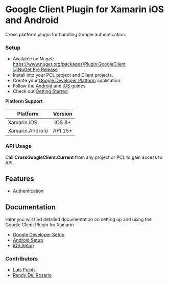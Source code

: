 # Google Client Plugin for Xamarin iOS and Android

Cross platform plugin for handling Google authentication.

### Setup
* Available on Nuget: https://www.nuget.org/packages/Plugin.GoogleClient
[![NuGet Pre Release](https://img.shields.io/nuget/vpre/Plugin.GoogleClient.svg?label=NuGet)](https://www.nuget.org/packages/Plugin.GoogleClient)
* Install into your PCL project and Client projects.
* Create your [Google Developer Platform](GoogleClient/docs/GoogleDeveloperConsoleSetup.md) application.
* Follow the [Android](GoogleClient/docs/AndroidSetup.md) and [iOS](GoogleClient/docs/iOSSetup.md) guides
* Check out [Getting Started](GoogleClient/docs/GettingStarted.md)

**Platform Support**

|Platform|Version|
| ------------------- | :------------------: |
|Xamarin.iOS|iOS 8+|
|Xamarin.Android|API 15+|

### API Usage

Call **CrossGoogleClient.Current** from any project or PCL to gain access to API.

## Features

- Authentication

## Documentation

Here you will find detailed documentation on setting up and using the Google Client Plugin for Xamarin

* [Google Developer Setup](GoogleClient/docs/GoogleDeveloperConsoleSetup.md) 
* [Android Setup](GoogleClient/docs/AndroidSetup.md)
* [iOS Setup](GoogleClient/docs/iOSSetup.md)

### Contributors

* [Luis Pujols](https://github.com/pujolsluis)
* [Rendy Del Rosario](https://github.com/rdelrosario)